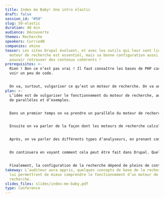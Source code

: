 ```yaml
---
title: Index me Baby! Une intro elastic
draft: false
session_id: "#50"
slug: 50-elastic
duration: 40 min
audience: Découverte
themes: Recherche
speakers: CurriedN
companies: ekino
teaser: Les sites Drupal évoluent, et avec les outils qui leur sont liées. Un
  moteur de recherche est essentiel, mais sa bonne configuration aussi ! On veut
  pouvoir retrouver des contenus cohérents !
prerequisites: >-
  Rien ! Bon ce n’est pas vrai ! Il faut connaître les bases de PHP car on va
  voir un peu de code. 


  On va, surtout, vulgariser ce qu’est un moteur de recherche. On va un peu rigoler sur les calculs des scores, et comparer les différentes options de configuration en prenant Elasticsearch comme exemple.
plan: >-
  L’idée est de vulgariser le fonctionnement du moteur de recherche, au travers
  de parallèles et d’exemples. 


  Dans un premier temps on va prendre un parallèle du moteur de recherche (la personne chargée d’une bibliothèque / librairie). Cette partie va permettre de vulgariser ce qu’est la recherche. 


  Ensuite on va parler de la façon dont les moteurs de recherche calculent les scores des documents pour les remonter à un utilisateur. On va s’amuser en prenant des exemples et en voyant ce que cela peut donner de calculer ces valeurs pour chaque input/document indexé. 


  Après, on va parler des différents types d’analyseurs, en prenant comme exemple Elasticsearch. On va comparer la différence entre les *tokenizers* et les *filters* au sein d’une même recherche sur des index différents et configurés différemment ! 


  On continuera en voyant comment cela peut être fait dans Drupal. Quelques exemples de code et *tips* pour guider les développeurs/eusses vers leur recherche de la recherche parfaite (ou pas) ! 


  Finalement, la configuration de la recherche dépend de pleins de contextes, les clients et de leur besoin, les outils intermédiaires utilisés, le moteur de recherche et ses possibilités de configurations, etc. Configurer un index à la perfection n’est pas un travail simple, et il y a toujours place à l’amélioration.
takeway: L’auditeur aura appris, quelques concepts de base de la recherche qui
  lui permettront de mieux comprendre le fonctionnement d’un moteur de
  recherche.
slides_files: slides/index-me-baby.pdf
type: conference
---
```


